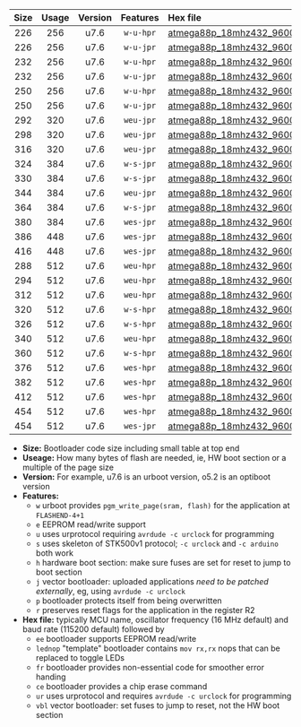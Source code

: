 |Size|Usage|Version|Features|Hex file|
|:-:|:-:|:-:|:-:|:--|
|226|256|u7.6|`w-u-hpr`|[atmega88p_18mhz432_9600bps_ur.hex](https://raw.githubusercontent.com/stefanrueger/urboot/main//atmega88p_18mhz432_9600bps_ur.hex)|
|226|256|u7.6|`w-u-jpr`|[atmega88p_18mhz432_9600bps_ur_vbl.hex](https://raw.githubusercontent.com/stefanrueger/urboot/main//atmega88p_18mhz432_9600bps_ur_vbl.hex)|
|232|256|u7.6|`w-u-hpr`|[atmega88p_18mhz432_9600bps_lednop_ur.hex](https://raw.githubusercontent.com/stefanrueger/urboot/main//atmega88p_18mhz432_9600bps_lednop_ur.hex)|
|232|256|u7.6|`w-u-jpr`|[atmega88p_18mhz432_9600bps_lednop_ur_vbl.hex](https://raw.githubusercontent.com/stefanrueger/urboot/main//atmega88p_18mhz432_9600bps_lednop_ur_vbl.hex)|
|250|256|u7.6|`w-u-hpr`|[atmega88p_18mhz432_9600bps_lednop_fr_ur.hex](https://raw.githubusercontent.com/stefanrueger/urboot/main//atmega88p_18mhz432_9600bps_lednop_fr_ur.hex)|
|250|256|u7.6|`w-u-jpr`|[atmega88p_18mhz432_9600bps_lednop_fr_ur_vbl.hex](https://raw.githubusercontent.com/stefanrueger/urboot/main//atmega88p_18mhz432_9600bps_lednop_fr_ur_vbl.hex)|
|292|320|u7.6|`weu-jpr`|[atmega88p_18mhz432_9600bps_ee_ur_vbl.hex](https://raw.githubusercontent.com/stefanrueger/urboot/main//atmega88p_18mhz432_9600bps_ee_ur_vbl.hex)|
|298|320|u7.6|`weu-jpr`|[atmega88p_18mhz432_9600bps_ee_lednop_ur_vbl.hex](https://raw.githubusercontent.com/stefanrueger/urboot/main//atmega88p_18mhz432_9600bps_ee_lednop_ur_vbl.hex)|
|316|320|u7.6|`weu-jpr`|[atmega88p_18mhz432_9600bps_ee_lednop_fr_ur_vbl.hex](https://raw.githubusercontent.com/stefanrueger/urboot/main//atmega88p_18mhz432_9600bps_ee_lednop_fr_ur_vbl.hex)|
|324|384|u7.6|`w-s-jpr`|[atmega88p_18mhz432_9600bps_vbl.hex](https://raw.githubusercontent.com/stefanrueger/urboot/main//atmega88p_18mhz432_9600bps_vbl.hex)|
|330|384|u7.6|`w-s-jpr`|[atmega88p_18mhz432_9600bps_lednop_vbl.hex](https://raw.githubusercontent.com/stefanrueger/urboot/main//atmega88p_18mhz432_9600bps_lednop_vbl.hex)|
|344|384|u7.6|`weu-jpr`|[atmega88p_18mhz432_9600bps_ee_lednop_fr_ce_ur_vbl.hex](https://raw.githubusercontent.com/stefanrueger/urboot/main//atmega88p_18mhz432_9600bps_ee_lednop_fr_ce_ur_vbl.hex)|
|364|384|u7.6|`w-s-jpr`|[atmega88p_18mhz432_9600bps_lednop_fr_vbl.hex](https://raw.githubusercontent.com/stefanrueger/urboot/main//atmega88p_18mhz432_9600bps_lednop_fr_vbl.hex)|
|380|384|u7.6|`wes-jpr`|[atmega88p_18mhz432_9600bps_ee_vbl.hex](https://raw.githubusercontent.com/stefanrueger/urboot/main//atmega88p_18mhz432_9600bps_ee_vbl.hex)|
|386|448|u7.6|`wes-jpr`|[atmega88p_18mhz432_9600bps_ee_lednop_vbl.hex](https://raw.githubusercontent.com/stefanrueger/urboot/main//atmega88p_18mhz432_9600bps_ee_lednop_vbl.hex)|
|416|448|u7.6|`wes-jpr`|[atmega88p_18mhz432_9600bps_ee_lednop_fr_vbl.hex](https://raw.githubusercontent.com/stefanrueger/urboot/main//atmega88p_18mhz432_9600bps_ee_lednop_fr_vbl.hex)|
|288|512|u7.6|`weu-hpr`|[atmega88p_18mhz432_9600bps_ee_ur.hex](https://raw.githubusercontent.com/stefanrueger/urboot/main//atmega88p_18mhz432_9600bps_ee_ur.hex)|
|294|512|u7.6|`weu-hpr`|[atmega88p_18mhz432_9600bps_ee_lednop_ur.hex](https://raw.githubusercontent.com/stefanrueger/urboot/main//atmega88p_18mhz432_9600bps_ee_lednop_ur.hex)|
|312|512|u7.6|`weu-hpr`|[atmega88p_18mhz432_9600bps_ee_lednop_fr_ur.hex](https://raw.githubusercontent.com/stefanrueger/urboot/main//atmega88p_18mhz432_9600bps_ee_lednop_fr_ur.hex)|
|320|512|u7.6|`w-s-hpr`|[atmega88p_18mhz432_9600bps.hex](https://raw.githubusercontent.com/stefanrueger/urboot/main//atmega88p_18mhz432_9600bps.hex)|
|326|512|u7.6|`w-s-hpr`|[atmega88p_18mhz432_9600bps_lednop.hex](https://raw.githubusercontent.com/stefanrueger/urboot/main//atmega88p_18mhz432_9600bps_lednop.hex)|
|340|512|u7.6|`weu-hpr`|[atmega88p_18mhz432_9600bps_ee_lednop_fr_ce_ur.hex](https://raw.githubusercontent.com/stefanrueger/urboot/main//atmega88p_18mhz432_9600bps_ee_lednop_fr_ce_ur.hex)|
|360|512|u7.6|`w-s-hpr`|[atmega88p_18mhz432_9600bps_lednop_fr.hex](https://raw.githubusercontent.com/stefanrueger/urboot/main//atmega88p_18mhz432_9600bps_lednop_fr.hex)|
|376|512|u7.6|`wes-hpr`|[atmega88p_18mhz432_9600bps_ee.hex](https://raw.githubusercontent.com/stefanrueger/urboot/main//atmega88p_18mhz432_9600bps_ee.hex)|
|382|512|u7.6|`wes-hpr`|[atmega88p_18mhz432_9600bps_ee_lednop.hex](https://raw.githubusercontent.com/stefanrueger/urboot/main//atmega88p_18mhz432_9600bps_ee_lednop.hex)|
|412|512|u7.6|`wes-hpr`|[atmega88p_18mhz432_9600bps_ee_lednop_fr.hex](https://raw.githubusercontent.com/stefanrueger/urboot/main//atmega88p_18mhz432_9600bps_ee_lednop_fr.hex)|
|454|512|u7.6|`wes-hpr`|[atmega88p_18mhz432_9600bps_ee_lednop_fr_ce.hex](https://raw.githubusercontent.com/stefanrueger/urboot/main//atmega88p_18mhz432_9600bps_ee_lednop_fr_ce.hex)|
|454|512|u7.6|`wes-jpr`|[atmega88p_18mhz432_9600bps_ee_lednop_fr_ce_vbl.hex](https://raw.githubusercontent.com/stefanrueger/urboot/main//atmega88p_18mhz432_9600bps_ee_lednop_fr_ce_vbl.hex)|

- **Size:** Bootloader code size including small table at top end
- **Useage:** How many bytes of flash are needed, ie, HW boot section or a multiple of the page size
- **Version:** For example, u7.6 is an urboot version, o5.2 is an optiboot version
- **Features:**
  + `w` urboot provides `pgm_write_page(sram, flash)` for the application at `FLASHEND-4+1`
  + `e` EEPROM read/write support
  + `u` uses urprotocol requiring `avrdude -c urclock` for programming
  + `s` uses skeleton of STK500v1 protocol; `-c urclock` and `-c arduino` both work
  + `h` hardware boot section: make sure fuses are set for reset to jump to boot section
  + `j` vector bootloader: uploaded applications *need to be patched externally*, eg, using `avrdude -c urclock`
  + `p` bootloader protects itself from being overwritten
  + `r` preserves reset flags for the application in the register R2
- **Hex file:** typically MCU name, oscillator frequency (16 MHz default) and baud rate (115200 default) followed by
  + `ee` bootloader supports EEPROM read/write
  + `lednop` "template" bootloader contains `mov rx,rx` nops that can be replaced to toggle LEDs
  + `fr` bootloader provides non-essential code for smoother error handing
  + `ce` bootloader provides a chip erase command
  + `ur` uses urprotocol and requires `avrdude -c urclock` for programming
  + `vbl` vector bootloader: set fuses to jump to reset, not the HW boot section
